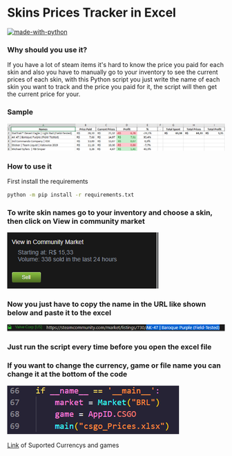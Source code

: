 # Skins Prices Tracker in Excel
[![made-with-python](https://img.shields.io/badge/Made%20with-Python-1f425f.svg)](https://www.python.org/)

### Why should you use it?
If you have a lot of steam items it's hard to know the price you paid for each skin and also you have to manually go to your inventory to see the current prices of each skin, with this Python script you just write the name of each skin you want to track and the price you paid for it, the script will then get the current price for your.

### Sample
![Sample Img](imgs/sample.png)

### How to use it
First install the requirements
```sh
python -m pip install -r requirements.txt
```

### To write skin names go to your inventory and choose a skin, then click on View in community market
![Inventory Img](imgs/inventory.png)

### Now you just have to copy the name in the URL like shown below and paste it to the excel
![Url Img](imgs/url.png)

### Just run the script every time before you open the excel file
### If you want to change the currency, game or file name you can change it at the bottom of the code
![Url Img](imgs/change.png)

[Link](https://steam-community-market.readthedocs.io/en/latest/pages/enums.html#esteamcurrency) of Suported Currencys and games
